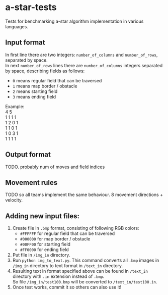 # a-star-tests

Tests for benchmarking a-star algorithm implementation in various languages.

## Input format
In first line there are two integers: `number_of_columns` and `number_of_rows`, separated by space.  
In next `number_of_rows` lines there are `number_of_columns` integers separated by space, describing fields as follows:
  - `0` means regular field that can be traversed
  - `1` means map border / obstacle
  - `2` means starting field
  - `3` means ending field

Example:  
4 5  
1 1 1 1  
1 2 0 1  
1 1 0 1  
1 0 3 1  
1 1 1 1  

## Output format
TODO. probably num of moves and field indices

## Movement rules
TODO so all teams implement the same behaviour. 8 movement directions + velocity.

## Adding new input files:
1. Create file in `.bmp` format, consisting of following RGB colors:
    - `#FFFFFF` for regular field that can be traversed
    - `#000000` for map border / obstacle
    - `#00FF00` for starting field
    - `#FF0000` for ending field
2. Put file in `/img_in` directory.
3. Run `python img_to_text.py`. This command converts all `.bmp` images in `/img_in` directory to text format in `/text_in` directory.
4. Resulting text in format specified above can be found in `/text_in` directory with `.in` extension instead of `.bmp`.  
   So file `/img_in/test100.bmp` will be converted to `/text_in/test100.in`.
5. Once test works, commit it so others can also use it!

